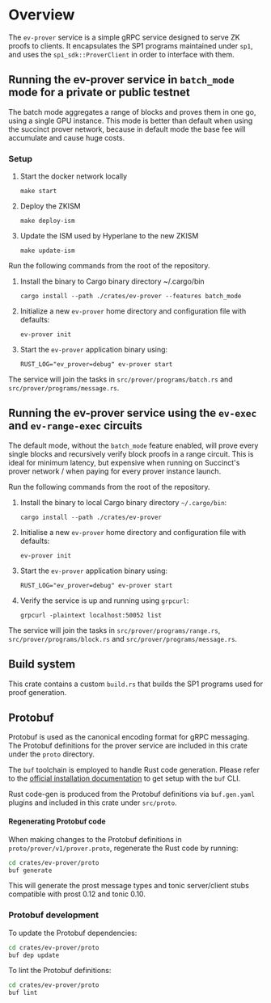 # Overview
The `ev-prover` service is a simple gRPC service designed to serve ZK proofs to clients.
It encapsulates the SP1 programs maintained under `sp1`, and uses the `sp1_sdk::ProverClient` in order to interface with them.

## Running the ev-prover service in `batch_mode` mode for a private or public testnet
The batch mode aggregates a range of blocks and proves them in one go, using a single GPU instance. This mode is better than default
when using the succinct prover network, because in default mode the base fee will accumulate and cause huge costs.

### Setup
1. Start the docker network locally
    ```shell
    make start
    ```

2. Deploy the ZKISM
    ```shell
    make deploy-ism
    ```

3. Update the ISM used by Hyperlane to the new ZKISM 
    ```shell
    make update-ism
    ```

Run the following commands from the root of the repository.

1. Install the binary to Cargo binary directory ~/.cargo/bin
    ```shell
    cargo install --path ./crates/ev-prover --features batch_mode
    ```

2. Initialize a new `ev-prover` home directory and configuration file with defaults:
    ```shell
    ev-prover init
    ```

3. Start the `ev-prover` application binary using:

    ```shell
    RUST_LOG="ev_prover=debug" ev-prover start
    ```

The service will join the tasks in `src/prover/programs/batch.rs` and `src/prover/programs/message.rs`.

## Running the ev-prover service using the `ev-exec` and `ev-range-exec` circuits
The default mode, without the `batch_mode` feature enabled, will prove every single blocks and recursively verify block proofs in a
range circuit. This is ideal for minimum latency, but expensive when running on Succinct's prover network / when paying for every prover instance
launch. 

Run the following commands from the root of the repository.

1. Install the binary to local Cargo binary directory `~/.cargo/bin`:

    ```shell
    cargo install --path ./crates/ev-prover
    ```

2. Initialise a new `ev-prover` home directory and configuration file with defaults:

    ```shell
    ev-prover init
    ```

3. Start the `ev-prover` application binary using:

    ```shell
    RUST_LOG="ev_prover=debug" ev-prover start
    ```

4. Verify the service is up and running using `grpcurl`:

    ```shell
    grpcurl -plaintext localhost:50052 list
    ```

The service will join the tasks in `src/prover/programs/range.rs`, `src/prover/programs/block.rs` and `src/prover/programs/message.rs`.

## Build system

This crate contains a custom `build.rs` that builds the SP1 programs used for proof generation.

## Protobuf

Protobuf is used as the canonical encoding format for gRPC messaging. The Protobuf definitions for the prover service are included in this crate under the `proto` directory.

The `buf` toolchain is employed to handle Rust code generation.
Please refer to the [official installation documentation](https://buf.build/docs/cli/installation/) to get setup with the `buf` CLI.

Rust code-gen is produced from the Protobuf definitions via `buf.gen.yaml` plugins and included in this crate under `src/proto`.

#### Regenerating Protobuf code

When making changes to the Protobuf definitions in `proto/prover/v1/prover.proto`, regenerate the Rust code by running:

```bash
cd crates/ev-prover/proto
buf generate
```

This will generate the prost message types and tonic server/client stubs compatible with prost 0.12 and tonic 0.10.

### Protobuf development

To update the Protobuf dependencies:

```bash
cd crates/ev-prover/proto
buf dep update
```

To lint the Protobuf definitions:

```bash
cd crates/ev-prover/proto
buf lint
```
